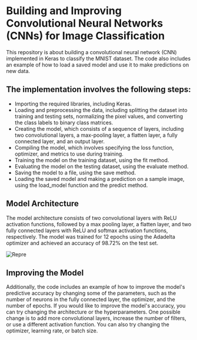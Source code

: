 # Building and Improving Convolutional Neural Networks (CNNs) for Image Classification

This repository is about building a convolutional neural network (CNN) implemented in Keras to classify the MNIST dataset. The code also includes an example of how to load a saved model and use it to make predictions on new data.


## The implementation involves the following steps:

* Importing the required libraries, including Keras.
* Loading and preprocessing the data, including splitting the dataset into training and testing sets, normalizing the pixel values, and converting the class labels to binary class matrices.
* Creating the model, which consists of a sequence of layers, including two convolutional layers, a max-pooling layer, a flatten layer, a fully connected layer, and an output layer.
* Compiling the model, which involves specifying the loss function, optimizer, and metrics to use during training.
* Training the model on the training dataset, using the fit method.
* Evaluating the model on the testing dataset, using the evaluate method.
* Saving the model to a file, using the save method.
* Loading the saved model and making a prediction on a sample image, using the load_model function and the predict method.


## Model Architecture
The model architecture consists of two convolutional layers with ReLU activation functions, followed by a max pooling layer, a flatten layer, and two fully connected layers with ReLU and softmax activation functions, respectively. The model was trained for 12 epochs using the Adadelta optimizer and achieved an accuracy of 98.72% on the test set.

![Repre](https://raw.githubusercontent.com/MariemAmmar/Implementing_deepNets-convNets_for_Image_Classification/main/Neural%20Network%20Representation.png)
## Improving the Model
Additionally, the code includes an example of how to improve the model's predictive accuracy by changing some of the parameters, such as the number of neurons in the fully connected layer, the optimizer, and the number of epochs. 
If you would like to improve the model's accuracy, you can try changing the architecture or the hyperparameters. One possible change is to add more convolutional layers, increase the number of filters, or use a different activation function. You can also try changing the optimizer, learning rate, or batch size.



